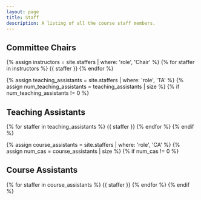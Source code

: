 ```yaml
---
layout: page
title: Staff
description: A listing of all the course staff members.
---
```


## Committee Chairs

{% assign instructors = site.staffers | where: 'role', 'Chair' %}
{% for staffer in instructors %}
{{ staffer }}
{% endfor %}

{% assign teaching_assistants = site.staffers | where: 'role', 'TA' %}
{% assign num_teaching_assistants = teaching_assistants | size %}
{% if num_teaching_assistants != 0 %}

## Teaching Assistants

{% for staffer in teaching_assistants %}
{{ staffer }}
{% endfor %}
{% endif %}

{% assign course_assistants = site.staffers | where: 'role', 'CA' %}
{% assign num_cas = course_assistants | size %}
{% if num_cas != 0 %}

## Course Assistants

{% for staffer in course_assistants %}
{{ staffer }}
{% endfor %}
{% endif %}
